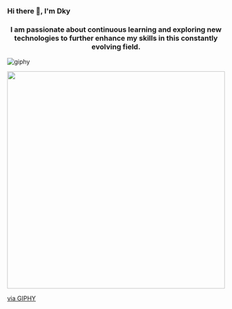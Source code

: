  ### Hi there 👋, I'm Dky

  <h3 align="center">I am passionate about continuous learning and exploring new technologies to further enhance my skills in this constantly evolving field.
  </h3>

![giphy](https://github.com/dkysuarez/dkysuarez/assets/130209447/e23fbfbb-46c4-49a7-959b-d78fc631f955)

<div style="width:100%;height:0;padding-bottom:100%;position:relative;"><img src="https://giphy.com/embed/bGgsc5mWoryfgKBx1u" width="100%" height="100%" style="position:absolute" frameBorder="0" class="giphy-embed" allowFullScreen></div><p><a href="https://giphy.com/gifs/computador-gu-tecnology-bGgsc5mWoryfgKBx1u">via GIPHY</a></p>
